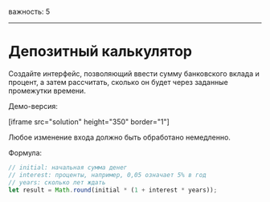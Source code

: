 важность: 5

---

# Депозитный калькулятор

Создайте интерфейс, позволяющий ввести сумму банковского вклада и процент, а затем рассчитать, сколько он будет через заданные промежутки времени.

Демо-версия:

[iframe src="solution" height="350" border="1"]

Любое изменение входа должно быть обработано немедленно.

Формула:
```js
// initial: начальная сумма денег
// interest: проценты, например, 0,05 означает 5% в год
// years: сколько лет ждать
let result = Math.round(initial * (1 + interest * years));
```

